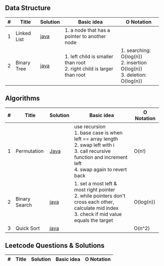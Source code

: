 ## Data Structure

| #   | Title | Solution                              | Basic idea | O Notation |
| --- | ----- | ------------------------------------- | ---------- | ---------- |
| 1   | Linked List | [java](src/dataStructures/LinkedList.java) | 1. a node that has a pointer to another node |
| 2   | Binary Tree | [java](src/dataStructures/Trees.java) | 1. left child is smaller than root <br>2. right child is larger than root | 1. searching: O(log(n)) <br>2. insertion O(log(n)) <br>3. deletion: O(log(n))

## Algorithms

| #   | Title         | Solution                                    | Basic idea | O Notation |
| --- | ------------- | ------------------------------------------- | ---------- | ---------- |
| 1   | Permutation   | [Java](src/algorithms/PermutationList.java) | use recursion <br>1. base case is when left == array length <br>2. swap left with i <br>3. call recursive function and increment left <br>4. swap again to revert back | O(n!)      |
| 2   | Binary Search | [java](src/algorithms/BinarySearch.java) | 1. set a most left & most right pointer <br>2. while pointers don't cross each other, calculate mid index <br>3. check if mid value equals the target | O(log(n)) |
| 3   | Quick Sort    | [java](src/algorithms/QuickSort.java) |  | O(n^2) |
## Leetcode Questions & Solutions

| #   | Title | Solution | Basic idea | O Notation |
| --- | ----- | -------- | ---------- | ---------- |
